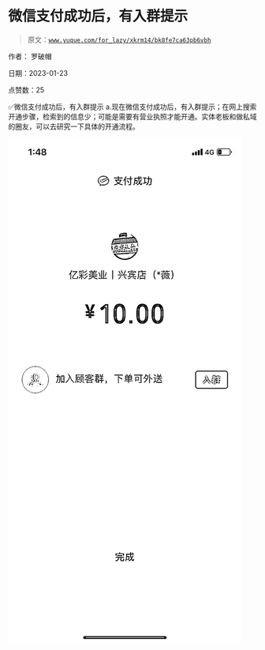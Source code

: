 # 微信支付成功后，有入群提示

> 原文：[`www.yuque.com/for_lazy/xkrm14/bk8fe7ca63pb6vbh`](https://www.yuque.com/for_lazy/xkrm14/bk8fe7ca63pb6vbh)



作者： 罗破帽 

日期：2023-01-23 

点赞数：25 

✅微信支付成功后，有入群提示 a.现在微信支付成功后，有入群提示；在网上搜索开通步骤，检索到的信息少；可能是需要有营业执照才能开通。实体老板和做私域的圈友，可以去研究一下具体的开通流程。 

![](img/80d23d1cc3c5d2b340203c829c846218.png) 

